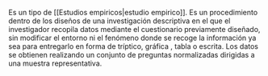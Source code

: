 Es un tipo de [[Estudios empiricos|estudio empirico]]. Es un procedimiento dentro de los diseños de una investigación descriptiva en el que el investigador recopila datos mediante el cuestionario previamente diseñado, sin modificar el entorno ni el fenómeno donde se recoge la información ya sea para entregarlo en forma de tríptico, gráfica , tabla o escrita. Los datos se obtienen realizando un conjunto de preguntas normalizadas dirigidas a una muestra representativa.